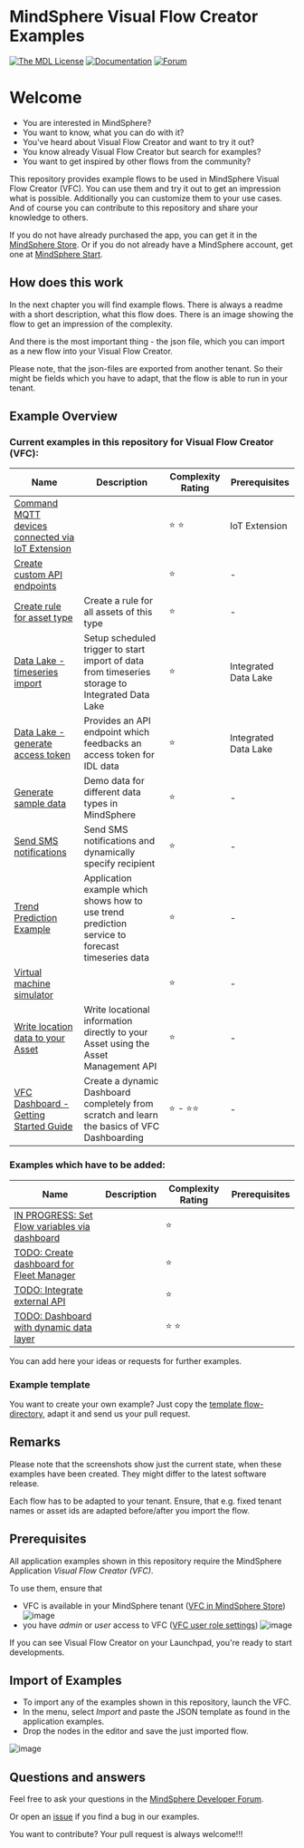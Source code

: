# MindSphere Visual Flow Creator Examples

[![The MDL License](https://img.shields.io/badge/license-MDL-009999.svg?style=flat)](./LICENSE.md)
[![Documentation](https://img.shields.io/badge/mindsphere-documentation-%23009999.svg)](https://opensource.mindsphere.io/docs/mindconnect-nodejs/index.html)
[![Forum](https://img.shields.io/badge/mindsphere-community-%23009999.svg)](https://community.plm.automation.siemens.com/t5/Developer-Space/bd-p/MindSphere-platform-forum)

# Welcome
* You are interested in MindSphere?
* You want to know, what you can do with it?
* You've heard about Visual Flow Creator and want to try it out?
* You know already Visual Flow Creator but search for examples?
* You want to get inspired by other flows from the community?

This repository provides example flows to be used in MindSphere Visual Flow Creator (VFC). You can use them and try it out to get an impression what is possible. Additionally you can customize them to your use cases. And of course you can contribute to this repository and share your knowledge to others.

If you do not have already purchased the app, you can get it in the [MindSphere Store](https://www.dex.siemens.com/mindsphere/applications/Visual-Flow-Creator). Or if you do not already have a MindSphere account, get one at [MindSphere Start](https://www.mindsphere.io/start).

## How does this work

In the next chapter you will find example flows. There is always a readme with a short description, what this flow does.
There is an image showing the flow to get an impression of the complexity.

And there is the most important thing - the json file, which you can import as a new flow into your Visual Flow Creator.

Please note, that the json-files are exported from another tenant. So their might be fields which you have to adapt, that the flow is able to run in your tenant.

## Example Overview

### Current examples in this repository for Visual Flow Creator (VFC):

| Name | Description | Complexity Rating | Prerequisites |
| --- | --- | --- | --- |
| [Command MQTT devices connected via IoT Extension](./commandMqttDevice/readme.md) | | :star: :star: | IoT Extension|
| [Create custom API endpoints](./createCustomEndpoint/readme.md) | | :star: | - |
| [Create rule for asset type](./createRuleForAssetType/readme.md) | Create a rule for all assets of this type | :star: | - |
| [Data Lake - timeseries import](./DataLake_scheduledImport/readme.md) | Setup scheduled trigger to start import of data from timeseries storage to Integrated Data Lake | :star: | Integrated Data Lake |
| [Data Lake - generate access token](./DataLake_provideAccessToken/readme.md) | Provides an API endpoint which feedbacks an access token for IDL data | :star: | Integrated Data Lake |
| [Generate sample data](./generateSampleData/readme.md) | Demo data for different data types in MindSphere | :star: | - |
| [Send SMS notifications](./sendSmsNotifications/readme.md) | Send SMS notifications and dynamically specify recipient | :star: | - |
| [Trend Prediction Example](./trendPredictionAPI/readme.md) | Application example which shows how to use trend prediction service to forecast timeseries data | :star: | - |
| [Virtual machine simulator](./virtualMachineSimulator/readme.md) | | :star: | - |
| [Write location data to your Asset](./WriteLocationToAsset/readme.md) | Write locational information directly to your Asset using the Asset Management API | :star: | - |
| [VFC Dashboard - Getting Started Guide](./Dashboard_Getting_Started/readme.md) | Create a dynamic Dashboard completely from scratch and learn the basics of VFC Dashboarding | :star: - :star::star: | - |

### Examples which have to be added:
| Name | Description | Complexity Rating | Prerequisites |
| --- | --- | --- | --- |
| [IN PROGRESS: Set Flow variables via dashboard](./setFlowVariablesViaDashboard/readme.md) | | :star: | |
| [TODO: Create dashboard for Fleet Manager](./createDashboardForFleetManager/readme.md) | | :star: | |
| [TODO: Integrate external API](./integrateExternalApi/readme.md) | | :star: | |
| [TODO: Dashboard with dynamic data layer](./dynamicDashboards/readme.md) | | :star: :star: | |

You can add here your ideas or requests for further examples.

### Example template
You want to create your own example? Just copy the [template flow-directory](./templateFlow/), adapt it and send us your pull request.
## Remarks
Please note that the screenshots show just the current state, when these examples have been created. They might differ to the latest software release.

Each flow has to be adapted to your tenant. Ensure, that e.g. fixed tenant names or asset ids are adapted before/after you import the flow.

## Prerequisites
All application examples shown in this repository require the MindSphere Application *Visual Flow Creator (VFC)*. 

To use them, ensure that
- VFC is available in your MindSphere tenant ([VFC in MindSphere Store](https://www.dex.siemens.com/mindsphere/applications/visual-flow-creator))
![image](./MindSphere_Launchpad_VFC.png)
- you have *admin* or *user* access to VFC ([VFC user role settings](https://documentation.mindsphere.io/resources/html/visualflow-creator/en-US/108812512779.html))
![image](./VFC_roles.png)

If you can see Visual Flow Creator on your Launchpad, you're ready to start developments. 

## Import of Examples

- To import any of the examples shown in this repository, launch the VFC. 
- In the menu, select *Import* and paste the JSON template as found in the application examples. 
- Drop the nodes in the editor and save the just imported flow.

![image](./How_To_Import.gif)

## Questions and answers

Feel free to ask your questions in the [MindSphere Developer Forum](https://community.sw.siemens.com/s/topic/0TO4O000000MihsWAC).

Or open an [issue](https://github.com/mindsphere/vfc-examples/issues) if you find a bug in our examples.

You want to contribute? Your pull request is always welcome!!!

